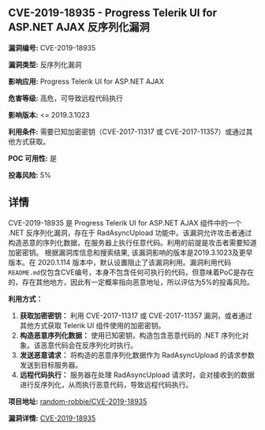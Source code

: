 ## CVE-2019-18935 - Progress Telerik UI for ASP.NET AJAX 反序列化漏洞

**漏洞编号:** CVE-2019-18935

**漏洞类型:** 反序列化漏洞

**影响应用:** Progress Telerik UI for ASP.NET AJAX

**危害等级:** 高危，可导致远程代码执行

**影响版本:** <= 2019.3.1023

**利用条件:** 需要已知加密密钥（CVE-2017-11317 或 CVE-2017-11357）或通过其他方式获取。

**POC 可用性:** 是

**投毒风险:** 5%

## 详情

CVE-2019-18935 是 Progress Telerik UI for ASP.NET AJAX 组件中的一个 .NET 反序列化漏洞，存在于 RadAsyncUpload 功能中。该漏洞允许攻击者通过构造恶意的序列化数据，在服务器上执行任意代码。利用的前提是攻击者需要知道加密密钥。 根据漏洞库信息和搜索结果, 该漏洞影响的版本是2019.3.1023及更早版本。在 2020.1.114 版本中，默认设置阻止了该漏洞利用。漏洞利用代码`README.md`仅包含CVE编号，本身不包含任何可执行的代码，但意味着PoC是存在的，存在其他地方，因此有一定概率指向恶意地址，所以评估为5%的投毒风险。

**利用方式：**
1.  **获取加密密钥：** 利用 CVE-2017-11317 或 CVE-2017-11357 漏洞，或者通过其他方式获取 Telerik UI 组件使用的加密密钥。
2.  **构造恶意序列化数据：** 使用已知密钥，构造包含恶意代码的 .NET 序列化对象。该恶意代码会在反序列化时执行。
3.  **发送恶意请求：** 将构造的恶意序列化数据作为 RadAsyncUpload 的请求参数发送到目标服务器。
4.  **远程代码执行：** 服务器在处理 RadAsyncUpload 请求时，会对接收到的数据进行反序列化，从而执行恶意代码，导致远程代码执行。

**项目地址:** [random-robbie/CVE-2019-18935](https://github.com/random-robbie/CVE-2019-18935)

**漏洞详情:** [CVE-2019-18935](https://nvd.nist.gov/vuln/detail/CVE-2019-18935)